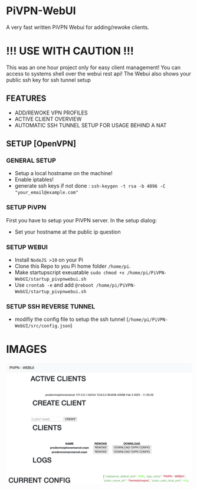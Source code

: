 # PiVPN-WebUI
A very fast written PiVPN Webui for adding/rewoke clients.

# !!! USE WITH CAUTION !!!
This was an one hour project only for easy client management!
You can access to systems shell over the webui rest api!
The Webui also shows your public ssh key for ssh tunnel setup

## FEATURES

* ADD/REWOKE VPN PROFILES
* ACTIVE CLIENT OVERVIEW
* AUTOMATIC SSH TUNNEL SETUP FOR USAGE BEHIND A NAT



## SETUP [OpenVPN]

### GENERAL SETUP
* Setup a local hostname on the machine!
* Enable iptables!
* generate ssh keys if not done : `ssh-keygen -t rsa -b 4096 -C "your_email@example.com"`

### SETUP PiVPN
First you have to setup your PiVPN server.
In the setup dialog:
* Set your hostname at the public ip question

### SETUP WEBUI
* Install `NodeJS >10` on your Pi
* Clone this Repo to you Pi home folder `/home/pi`.
* Make startupscript exeuatable `sudo chmod +x /home/pi/PiVPN-WebUI/startup_pivpnwebui.sh`
* Use `crontab -e` and add `@reboot /home/pi/PiVPN-WebUI/startup_pivpnwebui.sh`


### SETUP SSH REVERSE TUNNEL
* modifiy the config file to setup the ssh tunnel (`/home/pi/PiVPN-WebUI/src/config.json`)


# IMAGES
![Gopher image](/pivpnwebui.png)
